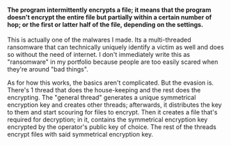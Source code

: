 #### The program intermittently encrypts a file; it means that the program doesn’t encrypt the entire file but partially within a certain number of hop; or the first or latter half of the file, depending on the settings.

This is actually one of the malwares I made. Its a multi-threaded ransomware that can technically uniquely identify a victim as well and does so without the need of internet. I don't immediately write this as "ransomware" in my portfolio because people are too easily scared when they're around "bad things".

As for how this works, the basics aren't complicated. But the evasion is. There's 1 thread that does the house-keeping and the rest does the encrypting. The "general thread" generates a unique symmetrical encryption key and creates other threads; afterwards, it distributes the key to them and start scouring for files to encrypt. Then it creates a file that's required for decryption; in it, contains the symmetrical encryption key encrypted by the operator's public key of choice. The rest of the threads encrypt files with said symmetrical encryption key. 
